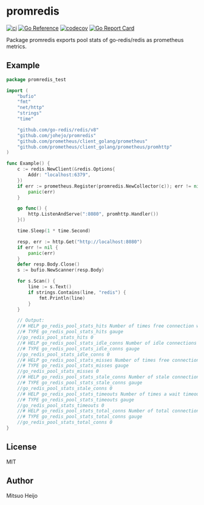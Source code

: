 # promredis

[![ci](https://github.com/johejo/promredis/workflows/ci/badge.svg?branch=main)](https://github.com/johejo/promredis/actions?query=workflow%3Aci)
[![Go Reference](https://pkg.go.dev/badge/github.com/johejo/promredis.svg)](https://pkg.go.dev/github.com/johejo/promredis)
[![codecov](https://codecov.io/gh/johejo/promredis/branch/main/graph/badge.svg)](https://codecov.io/gh/johejo/promredis)
[![Go Report Card](https://goreportcard.com/badge/github.com/johejo/promredis)](https://goreportcard.com/report/github.com/johejo/promredis)

Package promredis exports pool stats of go-redis/redis as prometheus metrics.

## Example

```go
package promredis_test

import (
	"bufio"
	"fmt"
	"net/http"
	"strings"
	"time"

	"github.com/go-redis/redis/v8"
	"github.com/johejo/promredis"
	"github.com/prometheus/client_golang/prometheus"
	"github.com/prometheus/client_golang/prometheus/promhttp"
)

func Example() {
	c := redis.NewClient(&redis.Options{
		Addr: "localhost:6379",
	})
	if err := prometheus.Register(promredis.NewCollector(c)); err != nil {
		panic(err)
	}

	go func() {
		http.ListenAndServe(":8080", promhttp.Handler())
	}()

	time.Sleep(1 * time.Second)

	resp, err := http.Get("http://localhost:8080")
	if err != nil {
		panic(err)
	}
	defer resp.Body.Close()
	s := bufio.NewScanner(resp.Body)

	for s.Scan() {
		line := s.Text()
		if strings.Contains(line, "redis") {
			fmt.Println(line)
		}
	}

	// Output:
	//# HELP go_redis_pool_stats_hits Number of times free connection was found in the pool.
	//# TYPE go_redis_pool_stats_hits gauge
	//go_redis_pool_stats_hits 0
	//# HELP go_redis_pool_stats_idle_conns Number of idle connections in the pool.
	//# TYPE go_redis_pool_stats_idle_conns gauge
	//go_redis_pool_stats_idle_conns 0
	//# HELP go_redis_pool_stats_misses Number of times free connection was NOT found in the pool.
	//# TYPE go_redis_pool_stats_misses gauge
	//go_redis_pool_stats_misses 0
	//# HELP go_redis_pool_stats_stale_conns Number of stale connections removed from the pool.
	//# TYPE go_redis_pool_stats_stale_conns gauge
	//go_redis_pool_stats_stale_conns 0
	//# HELP go_redis_pool_stats_timeouts Number of times a wait timeout occurred.
	//# TYPE go_redis_pool_stats_timeouts gauge
	//go_redis_pool_stats_timeouts 0
	//# HELP go_redis_pool_stats_total_conns Number of total connections in the pool.
	//# TYPE go_redis_pool_stats_total_conns gauge
	//go_redis_pool_stats_total_conns 0
}
```

## License

MIT

## Author

Mitsuo Heijo
